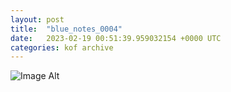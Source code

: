 ```yaml
---
layout:	post
title:	"blue_notes_0004"
date:	2023-02-19 00:51:39.959032154 +0000 UTC
categories:	kof archive
---
```


![Image Alt](https://k0f.github.io/assets/blue_notes_0004.png)
